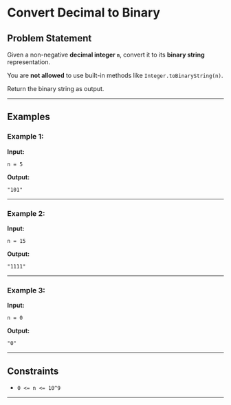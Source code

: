 # Convert Decimal to Binary

## Problem Statement

Given a non-negative **decimal integer `n`**, convert it to its **binary string** representation.

You are **not allowed** to use built-in methods like `Integer.toBinaryString(n)`.

Return the binary string as output.

---

## Examples

### Example 1:

**Input:**

```
n = 5
```

**Output:**

```
"101"
```

---

### Example 2:

**Input:**

```
n = 15
```

**Output:**

```
"1111"
```

---

### Example 3:

**Input:**

```
n = 0
```

**Output:**

```
"0"
```

---

## Constraints

* `0 <= n <= 10^9`

---